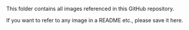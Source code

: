 This folder contains all images referenced in this GitHub repository.

If you want to refer to any image in a README etc., please save it here. 
